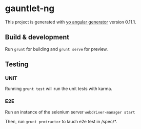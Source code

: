# gauntlet-ng

This project is generated with [yo angular generator](https://github.com/yeoman/generator-angular)
version 0.11.1.

## Build & development

Run `grunt` for building and `grunt serve` for preview.

## Testing

### UNIT

Running `grunt test` will run the unit tests with karma.

### E2E

Run an instance of the selenium server `webdriver-manager start`

Then, run `grunt protractor` to lauch e2e test in /spec/*.



